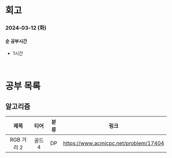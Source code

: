 # 회고

### 2024-03-12 (화)

#### 순 공부시간

- 1시간

<br>

# 공부 목록

## 알고리즘

|    제목    |  티어  | 분류 |                 링크                  |
| :--------: | :----: | :--: | :-----------------------------------: |
| RGB 거리 2 | 골드 4 |  DP  | https://www.acmicpc.net/problem/17404 |
